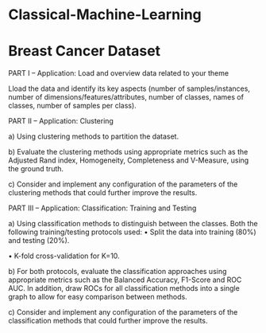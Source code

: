 # Classical-Machine-Learning
# Breast Cancer Dataset
PART I – Application: Load and overview data related to your theme 

Lload the data and identify its key aspects (number of samples/instances, number of dimensions/features/attributes, number of classes, names of classes, number of samples per class).

PART II – Application: Clustering

a)	Using clustering methods to partition the dataset.

b)	Evaluate the clustering methods using appropriate metrics such as the Adjusted Rand index, Homogeneity, Completeness and V-Measure, using the ground truth.

c)	Consider and implement any configuration of the parameters of the clustering methods that could further improve the results.

PART III – Application: Classification: Training and Testing

a)	Using classification methods to distinguish between the classes. Both the following training/testing protocols used:
•	Split the data into training (80%) and testing (20%).

•	K-fold cross-validation for K=10.

b)	For both protocols, evaluate the classification approaches using appropriate metrics such as the Balanced Accuracy, F1-Score and ROC AUC. In addition, draw ROCs for all classification methods into a single graph to allow for easy comparison between methods.

c)	Consider and implement any configuration of the parameters of the classification methods that could further improve the results.
